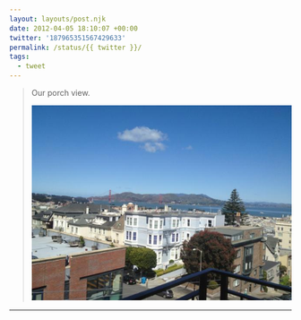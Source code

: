 ```yaml
---
layout: layouts/post.njk
date: 2012-04-05 18:10:07 +00:00
twitter: '187965351567429633'
permalink: /status/{{ twitter }}/
tags: 
  - tweet
---
```


> Our porch view. 
> 
> ![view of the Golden Gate Bridge from a rooftop](/img/187965351567429633-ApvJfcqCEAA0Due.jpg)

---

